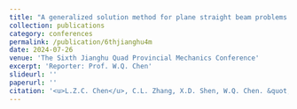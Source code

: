 ```yaml
---
title: "A generalized solution method for plane straight beam problems in elasticity"
collection: publications
category: conferences
permalink: /publication/6thjianghu4m
date: 2024-07-26
venue: 'The Sixth Jianghu Quad Provincial Mechanics Conference'
excerpt: 'Reporter: Prof. W.Q. Chen'
slideurl: ''
paperurl: ''
citation: '<u>L.Z.C. Chen</u>, C.L. Zhang, X.D. Shen, W.Q. Chen. &quot;A generalized solution method for plane straight beam problems in elasticity. &quot; <i>The Sixth Jianghu Quad Provincial Mechanics Conference.</i> Enshi, Hubei. July 26-July 29, 2024.'
---
```


